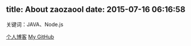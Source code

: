 title: About zaozaool
date: 2015-07-16 06:16:58
---

关键词：JAVA、Node.js

[个人博客](http://zaozaool.github.io/)
[My GitHub](http://www.github.com/zaozaool)

